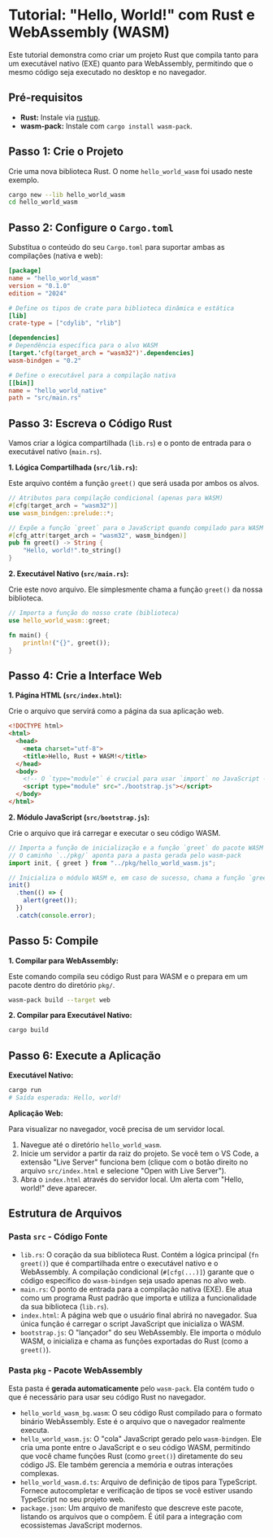 # Tutorial: "Hello, World!" com Rust e WebAssembly (WASM)

Este tutorial demonstra como criar um projeto Rust que compila tanto para um executável nativo (EXE) quanto para WebAssembly, permitindo que o mesmo código seja executado no desktop e no navegador.

## Pré-requisitos

- **Rust:** Instale via [rustup](https://rustup.rs/).
- **wasm-pack:** Instale com `cargo install wasm-pack`.

## Passo 1: Crie o Projeto

Crie uma nova biblioteca Rust. O nome `hello_world_wasm` foi usado neste exemplo.

```bash
cargo new --lib hello_world_wasm
cd hello_world_wasm
```

## Passo 2: Configure o `Cargo.toml`

Substitua o conteúdo do seu `Cargo.toml` para suportar ambas as compilações (nativa e web):

```toml
[package]
name = "hello_world_wasm"
version = "0.1.0"
edition = "2024"

# Define os tipos de crate para biblioteca dinâmica e estática
[lib]
crate-type = ["cdylib", "rlib"]

[dependencies]
# Dependência específica para o alvo WASM
[target.'cfg(target_arch = "wasm32")'.dependencies]
wasm-bindgen = "0.2"

# Define o executável para a compilação nativa
[[bin]]
name = "hello_world_native"
path = "src/main.rs"
```

## Passo 3: Escreva o Código Rust

Vamos criar a lógica compartilhada (`lib.rs`) e o ponto de entrada para o executável nativo (`main.rs`).

**1. Lógica Compartilhada (`src/lib.rs`):**

Este arquivo contém a função `greet()` que será usada por ambos os alvos.

```rust
// Atributos para compilação condicional (apenas para WASM)
#[cfg(target_arch = "wasm32")]
use wasm_bindgen::prelude::*;

// Expõe a função `greet` para o JavaScript quando compilado para WASM
#[cfg_attr(target_arch = "wasm32", wasm_bindgen)]
pub fn greet() -> String {
    "Hello, world!".to_string()
}
```

**2. Executável Nativo (`src/main.rs`):**

Crie este novo arquivo. Ele simplesmente chama a função `greet()` da nossa biblioteca.

```rust
// Importa a função do nosso crate (biblioteca)
use hello_world_wasm::greet;

fn main() {
    println!("{}", greet());
}
```

## Passo 4: Crie a Interface Web

**1. Página HTML (`src/index.html`):**

Crie o arquivo que servirá como a página da sua aplicação web.

```html
<!DOCTYPE html>
<html>
  <head>
    <meta charset="utf-8">
    <title>Hello, Rust + WASM!</title>
  </head>
  <body>
    <!-- O `type="module"` é crucial para usar `import` no JavaScript -->
    <script type="module" src="./bootstrap.js"></script>
  </body>
</html>
```

**2. Módulo JavaScript (`src/bootstrap.js`):**

Crie o arquivo que irá carregar e executar o seu código WASM.

```javascript
// Importa a função de inicialização e a função `greet` do pacote WASM
// O caminho `../pkg/` aponta para a pasta gerada pelo wasm-pack
import init, { greet } from "../pkg/hello_world_wasm.js";

// Inicializa o módulo WASM e, em caso de sucesso, chama a função `greet`
init()
  .then(() => {
    alert(greet());
  })
  .catch(console.error);
```

## Passo 5: Compile

**1. Compilar para WebAssembly:**

Este comando compila seu código Rust para WASM e o prepara em um pacote dentro do diretório `pkg/`.

```bash
wasm-pack build --target web
```

**2. Compilar para Executável Nativo:**

```bash
cargo build
```

## Passo 6: Execute a Aplicação

**Executável Nativo:**

```bash
cargo run
# Saída esperada: Hello, world!
```

**Aplicação Web:**

Para visualizar no navegador, você precisa de um servidor local.
1.  Navegue até o diretório `hello_world_wasm`.
2.  Inicie um servidor a partir da raiz do projeto. Se você tem o VS Code, a extensão "Live Server" funciona bem (clique com o botão direito no arquivo `src/index.html` e selecione "Open with Live Server").
3.  Abra o `index.html` através do servidor local. Um alerta com "Hello, world!" deve aparecer.

## Estrutura de Arquivos

### Pasta `src` - Código Fonte

-   `lib.rs`: O coração da sua biblioteca Rust. Contém a lógica principal (`fn greet()`) que é compartilhada entre o executável nativo e o WebAssembly. A compilação condicional (`#[cfg(...)]`) garante que o código específico do `wasm-bindgen` seja usado apenas no alvo web.
-   `main.rs`: O ponto de entrada para a compilação nativa (EXE). Ele atua como um programa Rust padrão que importa e utiliza a funcionalidade da sua biblioteca (`lib.rs`).
-   `index.html`: A página web que o usuário final abrirá no navegador. Sua única função é carregar o script JavaScript que inicializa o WASM.
-   `bootstrap.js`: O "lançador" do seu WebAssembly. Ele importa o módulo WASM, o inicializa e chama as funções exportadas do Rust (como a `greet()`).

### Pasta `pkg` - Pacote WebAssembly

Esta pasta é **gerada automaticamente** pelo `wasm-pack`. Ela contém tudo o que é necessário para usar seu código Rust no navegador.

-   `hello_world_wasm_bg.wasm`: O seu código Rust compilado para o formato binário WebAssembly. Este é o arquivo que o navegador realmente executa.
-   `hello_world_wasm.js`: O "cola" JavaScript gerado pelo `wasm-bindgen`. Ele cria uma ponte entre o JavaScript e o seu código WASM, permitindo que você chame funções Rust (como `greet()`) diretamente do seu código JS. Ele também gerencia a memória e outras interações complexas.
-   `hello_world_wasm.d.ts`: Arquivo de definição de tipos para TypeScript. Fornece autocompletar e verificação de tipos se você estiver usando TypeScript no seu projeto web.
-   `package.json`: Um arquivo de manifesto que descreve este pacote, listando os arquivos que o compõem. É útil para a integração com ecossistemas JavaScript modernos.